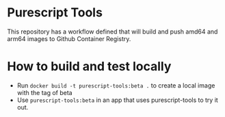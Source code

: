 # Purescript Tools

This repository has a workflow defined that will build and push amd64 and arm64
images to Github Container Registry.

# How to build and test locally

* Run `docker build -t purescript-tools:beta .` to create a local image with the tag of beta
* Use `purescript-tools:beta` in an app that uses purescript-tools to try it out.
